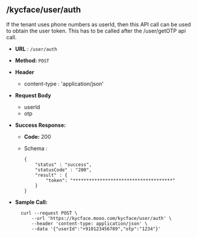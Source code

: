 ## /kycface/user/auth

If the tenant uses phone numbers as userId, then this API call can be used to obtain the user token. This has to be called after the /user/getOTP api call.

* **URL** : `/user/auth`
  
* **Method:** `POST`

* **Header**
	
	- content-type : 'application/json'
	
* **Request Body**

	- userId
	- otp 
  
* **Success Response:**

  * **Code:** 200 <br />
  * Schema : 
		
			
		{
			"status" : "success",
			"statusCode" : "200",
			"result" : {
				"token": "*************************************"
			}
		}
		
	

* **Sample Call:**

   	
    	curl --request POST \
  			--url 'https://kycface.mooo.com/kycface/user/auth' \
            --header 'content-type: application/json' \
            --data '{"userId":"+910123456789","otp":"1234"}'
    	
    	
